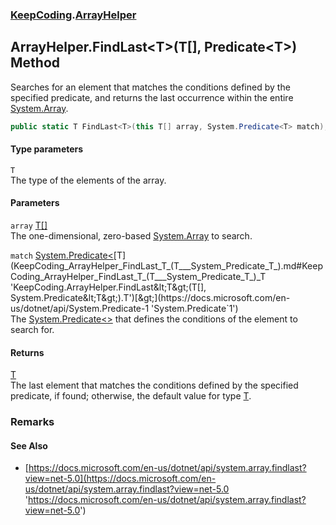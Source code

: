 ### [KeepCoding](KeepCoding.md 'KeepCoding').[ArrayHelper](KeepCoding_ArrayHelper.md 'KeepCoding.ArrayHelper')
## ArrayHelper.FindLast&lt;T&gt;(T[], Predicate&lt;T&gt;) Method
Searches for an element that matches the conditions defined by the specified predicate, and returns the last occurrence within the entire [System.Array](https://docs.microsoft.com/en-us/dotnet/api/System.Array 'System.Array').  
```csharp
public static T FindLast<T>(this T[] array, System.Predicate<T> match);
```
#### Type parameters
<a name='KeepCoding_ArrayHelper_FindLast_T_(T___System_Predicate_T_)_T'></a>
`T`  
The type of the elements of the array.
  
#### Parameters
<a name='KeepCoding_ArrayHelper_FindLast_T_(T___System_Predicate_T_)_array'></a>
`array` [T](KeepCoding_ArrayHelper_FindLast_T_(T___System_Predicate_T_).md#KeepCoding_ArrayHelper_FindLast_T_(T___System_Predicate_T_)_T 'KeepCoding.ArrayHelper.FindLast&lt;T&gt;(T[], System.Predicate&lt;T&gt;).T')[[]](https://docs.microsoft.com/en-us/dotnet/api/System.Array 'System.Array')  
The one-dimensional, zero-based [System.Array](https://docs.microsoft.com/en-us/dotnet/api/System.Array 'System.Array') to search.
  
<a name='KeepCoding_ArrayHelper_FindLast_T_(T___System_Predicate_T_)_match'></a>
`match` [System.Predicate&lt;](https://docs.microsoft.com/en-us/dotnet/api/System.Predicate-1 'System.Predicate`1')[T](KeepCoding_ArrayHelper_FindLast_T_(T___System_Predicate_T_).md#KeepCoding_ArrayHelper_FindLast_T_(T___System_Predicate_T_)_T 'KeepCoding.ArrayHelper.FindLast&lt;T&gt;(T[], System.Predicate&lt;T&gt;).T')[&gt;](https://docs.microsoft.com/en-us/dotnet/api/System.Predicate-1 'System.Predicate`1')  
The [System.Predicate&lt;&gt;](https://docs.microsoft.com/en-us/dotnet/api/System.Predicate-1 'System.Predicate`1') that defines the conditions of the element to search for.
  
#### Returns
[T](KeepCoding_ArrayHelper_FindLast_T_(T___System_Predicate_T_).md#KeepCoding_ArrayHelper_FindLast_T_(T___System_Predicate_T_)_T 'KeepCoding.ArrayHelper.FindLast&lt;T&gt;(T[], System.Predicate&lt;T&gt;).T')  
The last element that matches the conditions defined by the specified predicate, if found; otherwise, the default value for type [T](KeepCoding_ArrayHelper_FindLast_T_(T___System_Predicate_T_).md#KeepCoding_ArrayHelper_FindLast_T_(T___System_Predicate_T_)_T 'KeepCoding.ArrayHelper.FindLast&lt;T&gt;(T[], System.Predicate&lt;T&gt;).T').
### Remarks
#### See Also
- [https://docs.microsoft.com/en-us/dotnet/api/system.array.findlast?view=net-5.0](https://docs.microsoft.com/en-us/dotnet/api/system.array.findlast?view=net-5.0 'https://docs.microsoft.com/en-us/dotnet/api/system.array.findlast?view=net-5.0')
